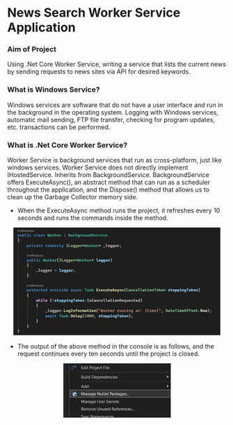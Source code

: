 # News Search Worker Service Application

### Aim of Project
Using .Net Core Worker Service, writing a service that lists the current news by sending requests to news sites via API for desired keywords.

### What is Windows Service?
Windows services are software that do not have a user interface and run in the background in the operating system. Logging with Windows services, automatic mail sending, FTP file transfer, checking for program updates, etc. transactions can be performed.

### What is .Net Core Worker Service?
Worker Service is background services that run as cross-platform, just like windows services. Worker Service does not directly implement IHostedService. Inherits from BackgroundService. BackgroundService offers ExecuteAsync(), an abstract method that can run as a scheduler throughout the application, and the Dispose() method that allows us to clean up the Garbage Collector memory side.

- When the ExecuteAsync method runs the project, it refreshes every 10 seconds and runs the commands inside the method.
<p align="center">
  <img src="https://github.com/ayyse/NewsSearchApplication/blob/main/Screenshots/Resim1.png">
</p>

- The output of the above method in the console is as follows, and the request continues every ten seconds until the project is closed.
<p align="center">
  <img src="https://github.com/ayyse/NewsSearchApplication/blob/main/Screenshots/Resim2.png">
</p>
